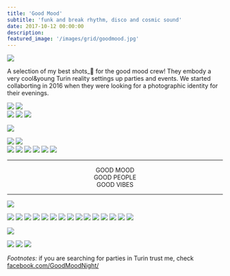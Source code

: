 ```yaml
---
title: 'Good Mood'
subtitle: 'funk and break rhythm, disco and cosmic sound'
date: 2017-10-12 00:00:00
description:
featured_image: '/images/grid/goodmood.jpg'
---
```


![](/images/goodmood/11.jpg)

A selection of my best shots_🥃 for the good mood crew!
They embody a very cool&young Turin reality settings up parties and events.
We started collaborting in 2016 when they were looking for a photographic identity for their evenings.

<div class="gallery" data-columns="2">
	<img src="/images/goodmood/2.jpg">
	<img src="/images/goodmood/3.jpg">
	</div>

<div class="gallery" data-columns="3">
	<img src="/images/goodmood/4.jpg">
	<img src="/images/goodmood/5.jpg">
	<img src="/images/goodmood/6.jpg">
</div>

![](/images/goodmood/7.jpg)

<div class="gallery" data-columns="2">
	<img src="/images/goodmood/1.jpg">
	<img src="/images/goodmood/16.jpg">
	</div>

<div class="gallery" data-columns="3">
	<img src="/images/goodmood/8.jpg">
	<img src="/images/goodmood/9.jpg">
	<img src="/images/goodmood/10.jpg">
	<img src="/images/goodmood/12.jpg">
	<img src="/images/goodmood/13.jpg">
	<img src="/images/goodmood/14.jpg">
</div>

---

<p style="text-align:center">GOOD MOOD <br>GOOD PEOPLE <br>GOOD VIBES  </p>

---

![](/images/goodmood/17.jpg)

<div class="gallery" data-columns="3">
	<img src="/images/goodmood/15.jpg">
	<img src="/images/goodmood/16.jpg">
	<img src="/images/goodmood/17.jpg">
	<img src="/images/goodmood/18.jpg">
	<img src="/images/goodmood/19.jpg">
	<img src="/images/goodmood/20.jpg">
	<img src="/images/goodmood/21.jpg">
	<img src="/images/goodmood/22.jpg">
	<img src="/images/goodmood/23.jpg">
	<img src="/images/goodmood/24.jpg">
	<img src="/images/goodmood/25.jpg">
	<img src="/images/goodmood/26.jpg">
	<img src="/images/goodmood/30.jpg">
	<img src="/images/goodmood/28.jpg">
	<img src="/images/goodmood/29.jpg">
</div>

![](/images/goodmood/31.jpg)

<div class="gallery" data-columns="3">
	<img src="/images/goodmood/33.jpg">
	<img src="/images/goodmood/27.jpg">
	<img src="/images/goodmood/34.jpg">
</div>

*Footnotes:* if you are searching for parties in Turin trust me, check [facebook.com/GoodMoodNight/](https://www.facebook.com/GoodMoodNight/)
